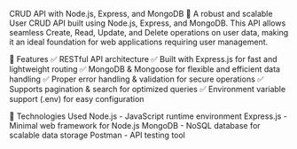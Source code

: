 CRUD API with Node.js, Express, and MongoDB
🚀 A robust and scalable User CRUD API built using Node.js, Express, and MongoDB. This API allows seamless Create, Read, Update, and Delete operations on user data, making it an ideal foundation for web applications requiring user management.


🔹 Features
✅ RESTful API architecture
✅ Built with Express.js for fast and lightweight routing
✅ MongoDB & Mongoose for flexible and efficient data handling
✅ Proper error handling & validation for secure operations
✅ Supports pagination & search for optimized queries
✅ Environment variable support (.env) for easy configuration


📌 Technologies Used
Node.js - JavaScript runtime environment
Express.js - Minimal web framework for Node.js
MongoDB - NoSQL database for scalable data storage
Postman - API testing tool
